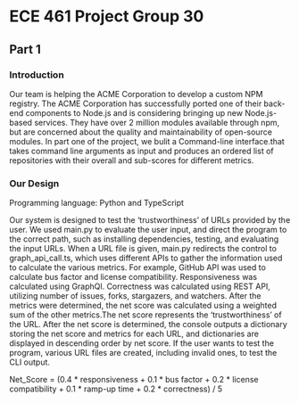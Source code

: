 # ECE 461 Project Group 30

## Part 1 

### Introduction
Our team is helping the ACME Corporation to develop a custom NPM registry. The ACME Corporation has successfully ported one of their back-end components to Node.js and is considering bringing up new Node.js-based services. They have over 2 million modules available through npm, but are concerned about the quality and maintainability of open-source modules. In part one of the project, we bulit a Command-line interface.that takes command line arguments as input and produces an ordered list of repositories with their overall and sub-scores for different metrics. 
### Our Design

 Programming language: Python and TypeScript
 
 Our system is designed to test the ‘trustworthiness’ of URLs provided by the user. 
We used main.py to evaluate the user input, and direct the program to the correct path, such as installing dependencies, testing, and evaluating the input URLs. When a URL file is given, main.py redirects the control to graph_api_call.ts, which uses different APIs  to gather the information used to calculate the various metrics. For example, GitHub API was used to calculate bus factor and license compatibility. Responsiveness was calculated using GraphQl. Correctness was calculated using REST API, utilizing number of issues, forks, stargazers, and watchers. After the metrics were determined, the net score was calculated using a weighted sum of the other metrics.The net score represents the ‘trustworthiness’ of the URL.  After the net score is determined, the console outputs a dictionary storing the net score and metrics for each URL, and dictionaries are displayed in descending order by net score. If the user wants to test the program, various URL files are created, including invalid ones, to test the CLI output.

 Net_Score = (0.4 * responsiveness + 0.1 * bus factor + 0.2 * license compatibility + 0.1 * ramp-up time + 0.2 * correctness) /  5
 
 
  
